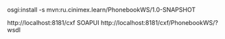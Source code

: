 osgi:install -s mvn:ru.cinimex.learn/PhonebookWS/1.0-SNAPSHOT


http://localhost:8181/cxf
SOAPUI
http://localhost:8181/cxf/PhonebookWS/?wsdl
